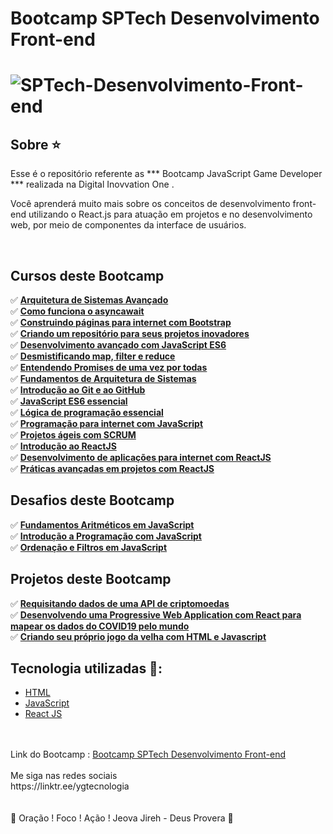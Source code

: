 # Bootcamp SPTech Desenvolvimento Front-end

<h1>
	<img src="https://i.ibb.co/GRQWC7b/SPTech-Desenvolvimento-Front-end.jpg" alt="SPTech-Desenvolvimento-Front-end" border="0">
</h1>
 

## Sobre ⭐️

Esse é o repositório referente as *** Bootcamp JavaScript Game Developer ***  realizada na Digital Inovvation One  .

Você aprenderá muito mais sobre os conceitos de desenvolvimento front-end utilizando o React.js para atuação em projetos e no desenvolvimento web, por meio de componentes da interface de usuários.

<br>

## Cursos deste Bootcamp 

✅ **<a href="https://github.com/saldanhayg/Bootcamp_SPTech_Desenvolvimento_Front-end_DIO/tree/main/Cursos/Arquitetura%20de%20Sistemas">Arquitetura de Sistemas Avançado</a>**<br>
✅ **<a href="https://github.com/saldanhayg/Bootcamp_SPTech_Desenvolvimento_Front-end_DIO/tree/main/Cursos/Como%20funciona%20o%20asyncawait">Como funciona o asyncawait</a>**<br>
✅ **<a href="https://github.com/saldanhayg/Bootcamp_SPTech_Desenvolvimento_Front-end_DIO/tree/main/Cursos/Construindo%20p%C3%A1ginas%20para%20internet%20com%20Bootstrap">Construindo páginas para internet com Bootstrap</a>**<br>
✅ **<a href="https://github.com/saldanhayg/Bootcamp_SPTech_Desenvolvimento_Front-end_DIO/tree/main/Cursos/Criando%20um%20reposit%C3%B3rio%20para%20seus%20projetos%20inovadores">Criando um repositório para seus projetos inovadores</a>**<br>
✅ **<a href="https://github.com/saldanhayg/Bootcamp_SPTech_Desenvolvimento_Front-end_DIO/tree/main/Cursos/Desenvolvimento%20avan%C3%A7ado%20com%20JavaScript%20ES6">Desenvolvimento avançado com JavaScript ES6</a>**<br>
✅ **<a href="https://github.com/saldanhayg/Bootcamp_SPTech_Desenvolvimento_Front-end_DIO/tree/main/Cursos/Desmistificando%20map%2C%20filter%20e%20reduce">Desmistificando map, filter e reduce</a>**<br>
✅ **<a href="https://github.com/saldanhayg/Bootcamp_SPTech_Desenvolvimento_Front-end_DIO/tree/main/Cursos/Entendendo%20Promises%20de%20uma%20vez%20por%20todas">Entendendo Promises de uma vez por todas</a>**<br>
✅ **<a href="https://github.com/saldanhayg/Bootcamp_SPTech_Desenvolvimento_Front-end_DIO/tree/main/Cursos/Fundamentos%20de%20Arquitetura%20de%20Sistemas">Fundamentos de Arquitetura de Sistemas</a>**<br>
✅ **<a href="https://github.com/saldanhayg/Bootcamp_SPTech_Desenvolvimento_Front-end_DIO/tree/main/Cursos/Introdu%C3%A7%C3%A3o%20ao%20Git%20e%20ao%20GitHub">Introdução ao Git e ao GitHub</a>**<br>
✅ **<a href="https://github.com/saldanhayg/Bootcamp_SPTech_Desenvolvimento_Front-end_DIO/tree/main/Cursos/L%C3%B3gica%20de%20programa%C3%A7%C3%A3o%20essencial">JavaScript ES6 essencial</a>**<br>
✅ **<a href="https://github.com/saldanhayg/Bootcamp_SPTech_Desenvolvimento_Front-end_DIO/tree/main/Cursos/L%C3%B3gica%20de%20programa%C3%A7%C3%A3o%20essencial">Lógica de programação essencial</a>**<br>
✅ **<a href="https://github.com/saldanhayg/Bootcamp_SPTech_Desenvolvimento_Front-end_DIO/tree/main/Cursos/Programa%C3%A7%C3%A3o%20para%20internet%20com%20JavaScript">Programação para internet com JavaScript</a>**<br>
✅ **<a href="https://github.com/saldanhayg/Bootcamp_SPTech_Desenvolvimento_Front-end_DIO/tree/main/Cursos/Projetos%20%C3%A1geis%20com%20SCRUM">Projetos ágeis com SCRUM</a>**<br>
✅ **<a href="https://github.com/saldanhayg/Bootcamp_SPTech_Desenvolvimento_Front-end_DIO/tree/main/Cursos/Introdu%C3%A7%C3%A3o%20ao%20ReactJS"> Introdução ao ReactJS**</a><br>
✅ **<a href="https://github.com/saldanhayg/Bootcamp_SPTech_Desenvolvimento_Front-end_DIO/tree/main/Cursos/Desenvolvimento%20de%20aplica%C3%A7%C3%B5es%20para%20internet%20com%20ReactJS">Desenvolvimento de aplicações para internet com ReactJS**</a><br>
✅ **<a href="https://github.com/saldanhayg/Bootcamp_SPTech_Desenvolvimento_Front-end_DIO/tree/main/Cursos/Pr%C3%A1ticas%20avan%C3%A7adas%20em%20projetos%20com%20ReactJS">Práticas avançadas em projetos com ReactJS**</a><br>


## Desafios deste Bootcamp 

✅ **<a href="https://github.com/saldanhayg/Bootcamp_JavaScript_Game_Developer_DIO/Desafios/Fundamentos Aritméticos em JavaScript">Fundamentos Aritméticos em JavaScript</a>**<br>
✅ **<a href="https://github.com/saldanhayg/Bootcamp_JavaScript_Game_Developer_DIO/Desafios/Introdução a Programação com JavaScript">Introdução a Programação com JavaScript</a>**<br>
✅ **<a href="https://github.com/saldanhayg/Bootcamp_JavaScript_Game_Developer_DIO/Desafios/Ordenação e Filtros em JavaScript">Ordenação e Filtros em JavaScript</a>**<br>

## Projetos deste Bootcamp 

✅ **<a href="https://github.com/saldanhayg/Projeto_Requisitando_dados_API_criptomoedas">Requisitando dados de uma API de criptomoedas**</a><br>
✅ **<a href="https://github.com/saldanhayg/PWA_React_mapear_dados_COVID19">Desenvolvendo uma Progressive Web Application com React para mapear os dados do COVID19 pelo mundo**</a><br>
✅ **<a href="https://saldanhayg.github.io/Jogo-da-Velha-JavaScript/">Criando seu próprio jogo da velha com HTML e Javascript</a>**<br>

## Tecnologia utilizadas 🚀:

* <a href="https://www.w3schools.com/html">HTML</a> 
* <a href="https://developer.mozilla.org/pt-BR/docs/Aprender/JavaScript">JavaScript</a>
* <a href="https://pt-br.reactjs.org/">React JS</a>
<br>
<br>				
Link do Bootcamp : <a href="https://digitalinnovation.one/bootcamps/sp-tech-desenvolvimento-front-end?ref=certificate/229EDB64">Bootcamp SPTech Desenvolvimento Front-end</a>
<br>
<br>
Me siga nas redes sociais<br>
https://linktr.ee/ygtecnologia
<br><br><br>
🙏 Oração ! Foco ! Ação !  Jeova Jireh - Deus Provera 🙏				
		
											

					
